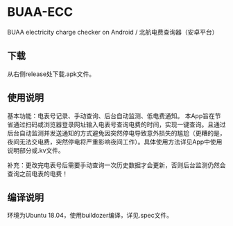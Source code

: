 # BUAA-ECC
BUAA electricity charge checker on Android / 北航电费查询器（安卓平台）

## 下载
从右侧release处下载.apk文件。

## 使用说明
基本功能：电表号记录、手动查询、后台自动监测、低电费通知。
本App旨在节省通过扫码或浏览器登录网址输入电表号查询电费的时间，实现一键查询。且通过后台自动监测并发送通知的方式避免因突然停电导致意外损失的尴尬（更糟的是，夜间无法交电费，突然停电将严重影响夜间工作）。具体使用方法详见App中使用说明部分或.kv文件。

补充：更改完电表号后需要手动查询一次历史数据才会更新，否则后台监测仍然会查询之前电表的电费！

## 编译说明
环境为Ubuntu 18.04，使用buildozer编译，详见.spec文件。

